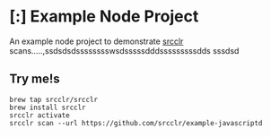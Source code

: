 # [:] Example Node Project

An example node project to demonstrate [srcclr](https://www.srsscclr.com) scans.....,ssdsdsdsssssssswsdsssssdddsssssssssdds
sssdsd
## Try me!s

```
brew tap srcclr/srcclr
brew install srcclr
srcclr activate
srcclr scan --url https://github.com/srcclr/example-javascriptd
```
